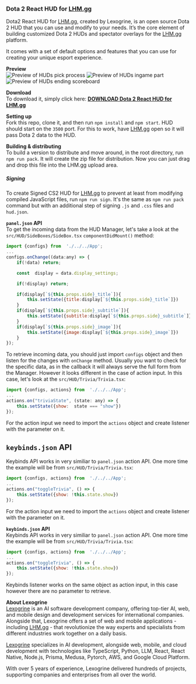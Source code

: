 ### **Dota 2 React HUD for [LHM.gg](http://LHM.gg)**

Dota2 React HUD for [LHM.gg](http://LHM.gg), created by Lexogrine, is an open source Dota 2 HUD that you can use and modify to your needs. It’s the core element of building customized Dota 2 HUDs and spectator overlays for the [LHM.gg](http://LHM.gg) platform.

It comes with a set of default options and features that you can use for creating your unique esport experience.

**Preview**  
![Preview of HUDs pick process](picking.png)
![Preview of HUDs ingame part](ingame.png)
![Preview of HUDs ending scoreboard](scoreboard.png)

**Download**  
To download it, simply click here: [**DOWNLOAD Dota 2 React HUD for LHM.gg**](https://lhm.gg/download?target=dota2)

**Setting up**  
Fork this repo, clone it, and then run `npm install` and `npm start`. HUD should start on the `3500` port. For this to work, have [LHM.gg](http://LHM.gg) open so it will pass Dota 2 data to the HUD.

**Building & distributing**  
To build a version to distribute and move around, in the root directory, run `npm run pack`. It will create the zip file for distribution. Now you can just drag and drop this file into the LHM.gg upload area.

##### **Signing**

To create Signed CS2 HUD for [LHM.gg](http://LHM.gg) to prevent at least from modifying compiled JavaScript files, run `npm run sign`. It's the same as `npm run pack` command but with an additional step of signing `.js` and `.css` files and `hud.json`.

**`panel.json` API**  
To get the incoming data from the HUD Manager, let's take a look at the `src/HUD/SideBoxes/SideBox.tsx` `componentDidMount()` method:

```javascript
import {configs} from  './../../App';
...
configs.onChange((data:any) => {
	if(!data) return;

	const  display = data.display_settings;

	if(!display) return;

	if(display[`${this.props.side}_title`]){
		this.setState({title:display[`${this.props.side}_title`]})
	}
	if(display[`${this.props.side}_subtitle`]){
		this.setState({subtitle:display[`${this.props.side}_subtitle`]})
	}
	if(display[`${this.props.side}_image`]){
		this.setState({image:display[`${this.props.side}_image`]})
	}
});
```

To retrieve incoming data, you should just import `configs` object and then listen for the changes with `onChange` method. Usually you want to check for the specific data, as in the callback it will always serve the full form from the Manager. However it looks different in the case of action input. In this case, let's look at the `src/HUD/Trivia/Trivia.tsx`:

```javascript
import {configs, actions} from  './../../App';
...
actions.on("triviaState", (state: any) => {
	this.setState({show:  state === "show"})
});
```

For the action input we need to import the `actions` object and create listener with the parameter on it.

## `keybinds.json` API

Keybinds API works in very similiar to `panel.json` action API. One more time the example will be from `src/HUD/Trivia/Trivia.tsx`:

```javascript
import {configs, actions} from  './../../App';
...
actions.on("toggleTrivia", () => {
	this.setState({show: !this.state.show})
});
```

For the action input we need to import the `actions` object and create listener with the parameter on it.

**`keybinds.json` API**  
Keybinds API works in very similiar to `panel.json` action API. One more time the example will be from `src/HUD/Trivia/Trivia.tsx`:

```javascript
import {configs, actions} from  './../../App';
...
actions.on("toggleTrivia", () => {
	this.setState({show: !this.state.show})
});
```

Keybinds listener works on the same object as action input, in this case however there are no parameter to retrieve.

**About Lexogrine**  
[Lexogrine](http://lexogrine.com) is an AI software development company, offering top-tier AI, web, and mobile design and development services for international companies. Alongside that, Lexogrine offers a set of web and mobile applications \- including [LHM.gg](http://LHM.gg) \- that revolutionize the way experts and specialists from different industries work together on a daily basis.

[Lexogrine](http://lexogrine.com) specializes in AI development, alongside web, mobile, and cloud development with technologies like TypeScript, Python, LLM, React, React Native, Node.js, Prisma, Medusa, Pytorch, AWS, and Google Cloud Platform.

With over 5 years of experience, Lexogrine delivered hundreds of projects, supporting companies and enterprises from all over the world.

